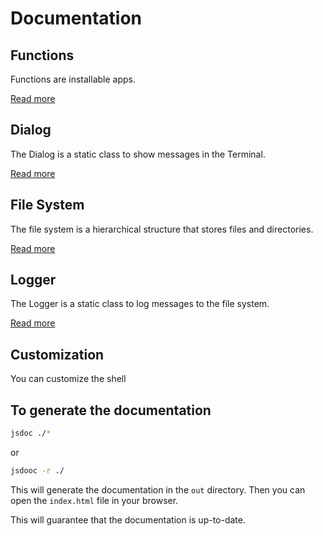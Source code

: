 # Documentation


## Functions

Functions are installable apps.

[Read more](./function.md)

## Dialog

The Dialog is a static class to show messages in the Terminal.

[Read more](./dialog.md)

## File System

The file system is a hierarchical structure that stores files and directories.

[Read more](./filesystem.md)

## Logger

The Logger is a static class to log messages to the file system.

[Read more](./logger.md)

## Customization

You can customize the shell




## To generate the documentation

```bash
jsdoc ./*
```
or
```bash
jsdooc -r ./
```

This will generate the documentation in the `out` directory.
Then you can open the `index.html` file in your browser.

This will guarantee that the documentation is up-to-date.
